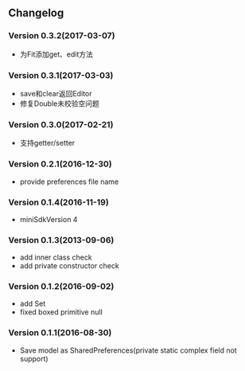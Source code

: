 ## Changelog

### Version 0.3.2(2017-03-07)

* 为Fit添加get、edit方法

### Version 0.3.1(2017-03-03)

* save和clear返回Editor
* 修复Double未校验空问题

### Version 0.3.0(2017-02-21)

* 支持getter/setter

### Version 0.2.1(2016-12-30)

* provide preferences file name

### Version 0.1.4(2016-11-19)

* miniSdkVersion 4

### Version 0.1.3(2013-09-06)

* add inner class check
* add private constructor check

### Version 0.1.2(2016-09-02)

* add Set<String>
* fixed boxed primitive null

### Version 0.1.1(2016-08-30)

* Save model as SharedPreferences(private static complex field not support)